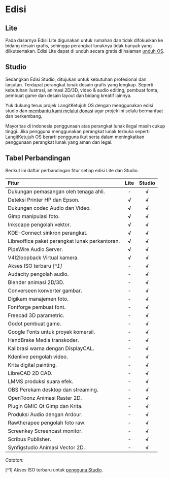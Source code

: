 # Edisi

## Lite

Pada dasarnya Edisi Lite digunakan untuk rumahan dan tidak difokuskan ke bidang desain grafis, sehingga perangkat lunaknya tidak banyak yang diikutsertakan. Edisi Lite dapat di unduh secara gratis di halaman [unduh OS](https://langitketujuh.id/os/unduh).

## Studio

Sedangkan Edisi Studio, ditujukan untuk kebutuhan profesional dan lanjutan. Terdapat perangkat lunak desain grafis yang lengkap. Seperti kebutuhan ilustrasi, animasi 2D/3D, video & audio editing, pembuat fonta, pembuat game dan desain layout dan bidang kreatif lainnya.

Yuk dukung terus projek LangitKetujuh OS dengan menggunakan edisi studio dan [membantu kami melalui donasi](https://langitketujuh.id/donasi) agar projek ini selalu bermanfaat dan berkembang.

Mayoritas di indonesia penggunaan atas perangkat lunak ilegal masih cukup tinggi. Jika pengguna menggunakan perangkat lunak terbuka seperti LangitKetujuh OS berarti pengguna ikut serta dalam meningkatkan penggunaan perangkat lunak yang aman dan legal.

## Tabel Perbandingan

Berikut ini daftar perbandingan fitur setiap edisi Lite dan Studio.

| Fitur                                   | Lite  | Studio |
| :-------------------------------------- | :---: | :----: |
| Dukungan pemasangan oleh tenaga ahli.   |   -   | **√**  |
| Deteksi Printer HP dan Epson.           | **√** | **√**  |
| Dukungan codec Audio dan Video.         | **√** | **√**  |
| Gimp manipulasi foto.                   | **√** | **√**  |
| Inkscape pengolah vektor.               | **√** | **√**  |
| KDE-Connect sinkron perangkat.          | **√** | **√**  |
| Libreoffice paket perangkat lunak perkantoran. | **√** | **√**  |
| PipeWire Audio Server.                  | **√** | **√**  |
| V4l2loopback Virtual kamera.            | **√** | **√**  |
| Akses ISO terbaru _[^1]_                |   -   | **√**  |
| Audacity pengolah audio.                |   -   | **√**  |
| Blender animasi 2D/3D.                  |   -   | **√**  |
| Converseen konverter gambar.            |   -   | **√**  |
| Digikam manajemen foto.                 |   -   | **√**  |
| Fontforge pembuat font.                 |   -   | **√**  |
| Freecad 3D parametric.                  |   -   | **√**  |
| Godot pembuat game.                     |   -   | **√**  |
| Google Fonts untuk proyek komersil.     |   -   | **√**  |
| HandBrake Media transkoder.             |   -   | **√**  |
| Kalibrasi warna dengan DisplayCAL.      |   -   | **√**  |
| Kdenlive pengolah video.                |   -   | **√**  |
| Krita digital painting.                 |   -   | **√**  |
| LibreCAD 2D CAD.                        |   -   | **√**  |
| LMMS produksi suara efek.               |   -   | **√**  |
| OBS Perekam desktop dan streaming.      |   -   | **√**  |
| OpenToonz Animasi Raster 2D.            |   -   | **√**  |
| Plugin GMIC Qt Gimp dan Krita.          |   -   | **√**  |
| Produksi Audio dengan Ardour.           |   -   | **√**  |
| Rawtherapee pengolah foto raw.          |   -   | **√**  |
| Screenkey Screencast monitor.           |   -   | **√**  |
| Scribus Publisher.                      |   -   | **√**  |
| Synfigstudio Animasi Vector 2D.         |   -   | **√**  |

*Catatan:*

[^1] Akses ISO terbaru untuk [pengguna Studio](edisi.html#studio).
